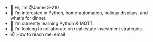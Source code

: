 - 👋 Hi, I’m @JamesG-210
- 👀 I’m interested in Python, home automation, holiday displays, and what's for dinner.
- 🌱 I’m currently learning Python & MQTT.
- 💞️ I’m looking to collaborate on real estate investment strategies.
- 📫 How to reach me: email

<!---
JamesG-210/JamesG-210 is a ✨ special ✨ repository because its `README.md` (this file) appears on your GitHub profile.
You can click the Preview link to take a look at your changes.
--->
